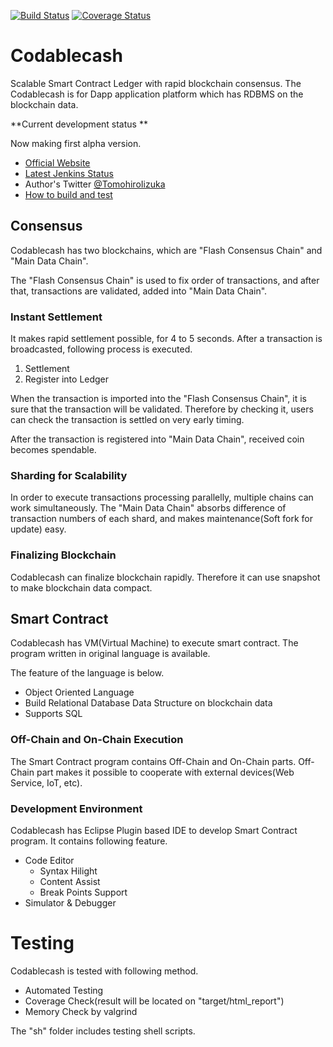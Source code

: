 [![Build Status](https://travis-ci.org/alinous-core/codablecash.svg?branch=master)](https://travis-ci.org/alinous-core/codablecash)
[![Coverage Status](https://coveralls.io/repos/github/alinous-core/codablecash/badge.svg)](https://coveralls.io/github/alinous-core/codablecash)
# Codablecash

Scalable Smart Contract Ledger with rapid blockchain consensus. The Codablecash is for Dapp application platform which has RDBMS on the blockchain data.

**Current development status **   

Now making first alpha version.
 - [Official Website](https://www.codablecash.org/ "Codablecash")
 - [Latest Jenkins Status](http://ci.codablecash.org/job/codablecash_develop/ "develop branch")
 - Author's Twitter [@TomohiroIizuka](https://twitter.com/TomohiroIizuka "Tomohiro Iizuka") 
 - [How to build and test](sh/README.md)


## Consensus

Codablecash has two blockchains, which are "Flash Consensus Chain" and "Main Data Chain".

The "Flash Consensus Chain" is used to fix order of transactions, and after that, transactions are validated, added into "Main Data Chain".


### Instant Settlement

It makes rapid settlement possible, for 4 to 5 seconds. After a transaction is broadcasted, following process is executed.


1.  Settlement
2.  Register into Ledger

When the transaction is imported into the "Flash Consensus Chain", it is sure that the transaction will be validated.
Therefore by checking it, users can check the transaction is settled on very early timing.

After the transaction is registered into "Main Data Chain", received coin becomes spendable.


### Sharding for Scalability

In order to execute transactions processing parallelly, multiple chains can work simultaneously.
The "Main Data Chain" absorbs difference of transaction numbers of each shard, and makes maintenance(Soft fork for update) easy.

### Finalizing Blockchain

Codablecash can finalize blockchain rapidly. Therefore it can use snapshot to make blockchain data compact.


## Smart Contract

Codablecash has VM(Virtual Machine) to execute smart contract. The program written in original language is available.

The feature of the language is below.

 - Object Oriented Language
 - Build Relational Database Data Structure on blockchain data
 - Supports SQL 


### Off-Chain and On-Chain Execution

The Smart Contract program contains Off-Chain and On-Chain parts.
Off-Chain part makes it possible to cooperate with external devices(Web Service, IoT, etc).

### Development Environment

Codablecash has Eclipse Plugin based IDE to develop Smart Contract program. It contains following feature.

 - Code Editor
     - Syntax Hilight
     - Content Assist
     - Break Points Support
 - Simulator & Debugger

# Testing

Codablecash is tested with following method.

 - Automated Testing
 - Coverage Check(result will be located on "target/html_report")
 - Memory Check by valgrind
 
The "sh" folder includes testing shell scripts.


